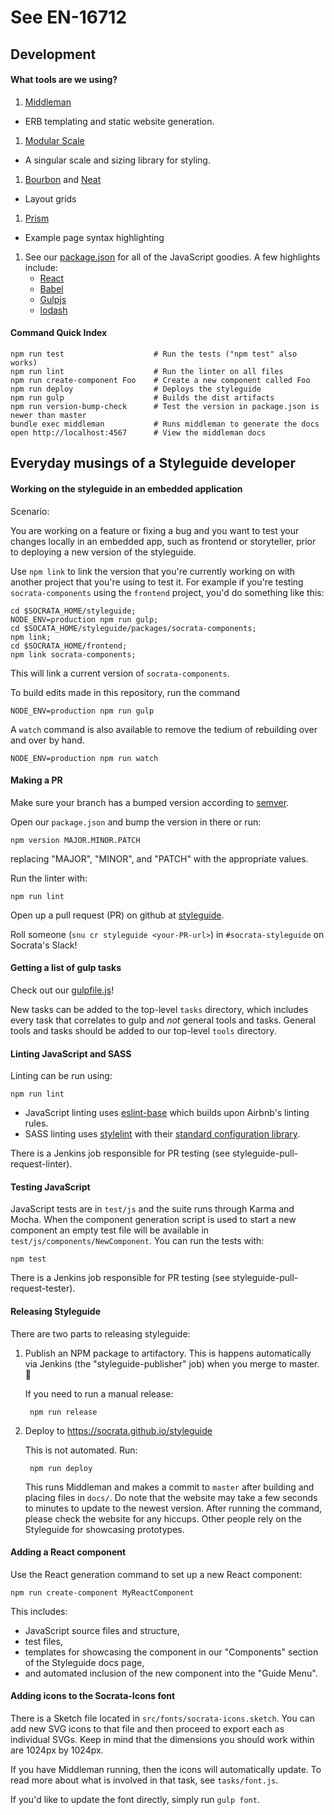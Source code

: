 # See EN-16712

## Development

#### What tools are we using?

1. [Middleman](https://middlemanapp.com/)
  - ERB templating and static website generation.

1. [Modular Scale](https://github.com/modularscale/modularscale-sass)
  - A singular scale and sizing library for styling.

1. [Bourbon](http://bourbon.io/) and [Neat](http://neat.bourbon.io)
  - Layout grids

1. [Prism](http://prismjs.com/)
  - Example page syntax highlighting

1. See our [package.json](https://github.com/socrata/styleguide/blob/master/package.json) for all of the JavaScript goodies. A few highlights include:
    - [React](https://github.com/facebook/react)
    - [Babel](https://github.com/babel/babel)
    - [Gulpjs](https://github.com/gulpjs/gulp)
    - [lodash](https://github.com/lodash/lodash)

#### Command Quick Index

    npm run test                    # Run the tests ("npm test" also works)
    npm run lint                    # Run the linter on all files
    npm run create-component Foo    # Create a new component called Foo
    npm run deploy                  # Deploys the styleguide
    npm run gulp                    # Builds the dist artifacts
    npm run version-bump-check      # Test the version in package.json is newer than master
    bundle exec middleman           # Runs middleman to generate the docs
    open http://localhost:4567      # View the middleman docs

## Everyday musings of a Styleguide developer

#### Working on the styleguide in an embedded application

Scenario:

You are working on a feature or fixing a bug and you want to test your changes locally in an embedded app, such as frontend or storyteller, prior to deploying a new version of the styleguide.

Use `npm link` to link the version that you're currently working on with another project that you're using to test it. For example if you're testing `socrata-components` using the `frontend` project, you'd do something like this:

```shell
cd $SOCRATA_HOME/styleguide;
NODE_ENV=production npm run gulp;
cd $SOCATA_HOME/styleguide/packages/socrata-components;
npm link;
cd $SOCRATA_HOME/frontend;
npm link socrata-components;
```

This will link a current version of `socrata-components`.

To build edits made in this repository, run the command

```shell
NODE_ENV=production npm run gulp
```

A `watch` command is also available to remove the tedium of rebuilding over and over by hand.

```shell
NODE_ENV=production npm run watch
```

#### Making a PR

Make sure your branch has a bumped version according to [semver](http://semver.org).

Open our `package.json` and bump the version in there or run:

    npm version MAJOR.MINOR.PATCH

replacing "MAJOR", "MINOR", and "PATCH" with the appropriate values.

Run the linter with:

    npm run lint

Open up a pull request (PR) on github at [styleguide](https://github.com/socrata/styleguide/compare).

Roll someone (`snu cr styleguide <your-PR-url>`) in `#socrata-styleguide` on Socrata's Slack!

#### Getting a list of gulp tasks

Check out our [gulpfile.js](https://github.com/socrata/styleguide/blob/master/gulpfile.js)!

New tasks can be added to the top-level `tasks` directory, which includes every task that correlates to gulp and _not_ general tools and tasks. General tools and tasks should be added to our top-level `tools` directory.

#### Linting JavaScript and SASS

Linting can be run using:

    npm run lint

- JavaScript linting uses [eslint-base](https://github.com/socrata/eslint-base) which builds upon Airbnb's linting rules.
- SASS linting uses [stylelint](https://github.com/stylelint/stylelint) with their [standard configuration library](https://github.com/stylelint/stylelint-config-standard).

There is a Jenkins job responsible for PR testing (see styleguide-pull-request-linter).

#### Testing JavaScript

JavaScript tests are in `test/js` and the suite runs through Karma and Mocha. When the component generation script is used to start a new component an empty test file will be available in `test/js/components/NewComponent`. You can run the tests with:

    npm test

There is a Jenkins job responsible for PR testing (see styleguide-pull-request-tester).

#### Releasing Styleguide
There are two parts to releasing styleguide:

1. Publish an NPM package to artifactory. This is happens automatically via Jenkins (the "styleguide-publisher" job) when you merge to master. :tada:

    If you need to run a manual release:

        npm run release

2. Deploy to  https://socrata.github.io/styleguide

    This is not automated. Run:

        npm run deploy

    This runs Middleman and makes a commit to `master` after building and placing files in `docs/`. Do note that the website may take a few seconds to minutes to update to the newest version. After running the command, please check the website for any hiccups. Other people rely on the Styleguide for showcasing prototypes.

#### Adding a React component
Use the React generation command to set up a new React component:

    npm run create-component MyReactComponent

This includes:

- JavaScript source files and structure,
- test files,
- templates for showcasing the component in our "Components" section of the Styleguide docs page,
- and automated inclusion of the new component into the "Guide Menu".

#### Adding icons to the Socrata-Icons font
There is a Sketch file located in `src/fonts/socrata-icons.sketch`. You can add new SVG icons to that file and then proceed to export each as individual SVGs. Keep in mind that the dimensions you should work within are 1024px by 1024px.

If you have Middleman running, then the icons will automatically update. To read more about what is involved in that task, see `tasks/font.js`.

If you'd like to update the font directly, simply run `gulp font`.
